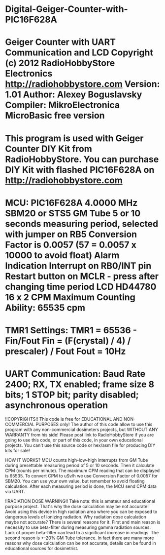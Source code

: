 Digital-Geiger-Counter-with-PIC16F628A
======================================


Geiger Counter with UART Communication and LCD
Copyright (c) 2012 RadioHobbyStore Electronics http://radiohobbystore.com
Version: 1.01
Author: Alexey Boguslavsky
Compiler: MikroElectronica MicroBasic free version
=============================================================================
This program is used with Geiger Counter DIY Kit from RadioHobbyStore. You can
 purchase DIY Kit with flashed PIC16F628A on http://radiohobbystore.com
=============================================================================
MCU: PIC16F628A
4.0000 MHz
SBM20 or STS5 GM Tube
5 or 10 seconds measuring period, selected with jumper on RB5
Conversion Factor is 0.0057 (57 = 0.0057 x 10000 to avoid float)
Alarm Indication
Interrupt on RB0/INT pin
Restart button on MCLR - press after changing time period
LCD HD44780 16 x 2
CPM Maximum Counting Ability: 65535 cpm
=============================================================================
TMR1 Settings:
TMR1 = 65536 - Fin/Fout
Fin = (F(crystal) / 4) / prescaler) / Fout
Fout = 10Hz
=============================================================================
UART Communication:
Baud Rate 2400; RX, TX enabled; frame size 8 bits; 1 STOP bit;
parity disabled; asynchronous operation
============================================================================
!!COPYRIGHTS!!
This code is free for EDUCATIONAL AND NON-COMMERCIAL PURPOSES only!
The author of this code allow to use this program with any non-commercial
dosimeters projects, but WITHOUT ANY WARRANTY from his side! Please post
link to RadioHobbyStore if you are going to use this code, or part of this code,
in your own educational projects.
You can't use this source code or hex/asm file for producing DIY kits for sale!

HOW IT WORKS?
MCU counts high-low-high interrupts from GM Tube during presettable measuring
period of 5 or 10 seconds. Then it calculate CPM (counts per minute). The
maximum CPM reading that can be displayed is 65535.
To convert CPM to uSv/h we use Conversion Factor of 0.0057 for SBM20. You can
use your own value, but remember to avoid floating calculation.
After each measuring period is done, the MCU send CPM data via UART.

!!RADIATION DOSE WARNING!!
Take note: this is amateur and educational purpose project. That's why the dose
calculation may be not accurate! Avoid using this device in high radiation
area where you can be exposed to dangerous levels of ionizing radiation.
Why radiation dose calculation maybe not accurate? There is several reasons for it.
First and main reason is necessity to use beta-filter during measuring gamma
radiation sources. Lack of proper beta-filter can lead to a significant increase
in readings. The second reason is +-20% GM Tube tolerance. In fact there are
many more reasons why dose calculation can be not accurate, details can be
found in educational sources for dosimetrist.

